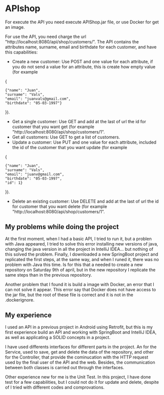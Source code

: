 # APIshop

For execute the API you need execute APIShop.jar file, or use Docker for get an image.

For use the API, you need charge the url "http://localhost:8080/api/shop/customers/". The API contains the attributes name, surname, email and birthdate for each customer, and have this capabilities:

* Create a new customer: Use POST and one value for each attribute, if you do not send a value for an attribute, this is create how empty value (for example 

{

    {"name": "Juan",
    "surname": "Vals",
    "email": "juanvals@gmail.com",
    "birthdate": "05-03-1997"}

}).

* Get a single customer: Use GET and add at the last of url the id for customer that you want get (for example "http://localhost:8080/api/shop/customers/1".
* Get all customers: Use GET to get a list of customers.
* Update a customer: Use PUT and one value for each attribute, included the id of the customer that you want update (for example 

{
    
    {"name": "Juan",
    "surname": "Vals",
    "email": "juanv@gmail.com",
    "birthdate": "05-03-1997",
    "id": 1}

}).


* Delete an existing customer: Use DELETE and add at the last of url the id for customer that you want delete (for example "http://localhost:8080/api/shop/customers/1".

## My problems while doing the project

At the first moment, when I had a basic API, I tried to run it, but a problen with Java appeared, I tried to solve this error installing new versions of java, changing the java version in all the project in IntelliJ IDEA... but nothing of this solved the problem. Finally, I downloaded a new SpringBoot project and replicated the first steps, at the same way, and when I runed it, there was no problem with Java this time. Is for this that a needed to create a new repository on Saturday 9th of april, but in the new repository I replicate the same steps than in the previous repository.

Another problem that I found it is build a image with Docker, an error that I can not solve it appear. This error say that Docker does not have access to the jar file, but the root of these file is correct and it is not in the .dockerignore.

## My experience

I used an API in a previous project in Android using Retrofit, but this is my first experience build an API and working with SpringBoot and IntelliJ IDEA, as well as applicating a SOLID concepts in a project.

I have used differents interfaces for different parts in the project. An for the Service, used to save, get and delete the data of the repository, and other for the Controller, that provide the cominucation with the HTTP request used by the final user of the API and the web. Besides, the communication between both classes is carried out through the interfaces.

Other experience new for me is the Unit Test. In this project, I have done test for a few capabilities, but I could not do it for update and delete, despite of I tried with different codes and comprovations.

